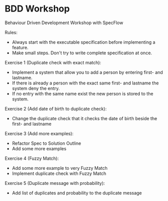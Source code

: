 BDD Workshop
============

Behaviour Driven Development Workshop with SpecFlow

Rules:
- Always start with the executable specification before implementing a feature.
- Make small steps. Don't try to write complete specification at once. 



Exercise 1 (Duplicate check with exact match):
- Implement a system that allow you to add a person by entering first- and lastname.
- If there is already a person with the exact same first- and lastname the system deny the entry.
- If no entry with the same name exist the new person is stored to the system.


Exercise 2 (Add date of birth to duplicate check):
- Change the duplicate check that it checks the date of birth beside the first- and lastname


Exercise 3 (Add more examples):
- Refactor Spec to Solution Outline
- Add some more examples


Exercise 4 (Fuzzy Match):
- Add some more example to very Fuzzy Match
- Implement duplicate check with Fuzzy Match


Exercise 5 (Duplicate message with probability):
- Add list of duplicates and probability to the duplicate message


